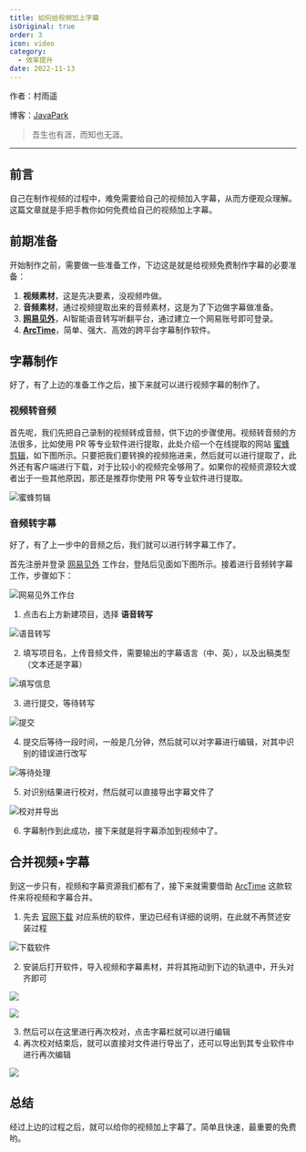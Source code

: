```yaml
---
title: 如何给视频加上字幕
isOriginal: true
order: 3
icon: video
category:
  - 效率提升
date: 2022-11-13
---
```

作者：村雨遥

博客：[JavaPark](https://cunyu1943.github.io/JavaPark)

>   吾生也有涯，而知也无涯。
---

## 前言

自己在制作视频的过程中，难免需要给自己的视频加入字幕，从而方便观众理解。这篇文章就是手把手教你如何免费给自己的视频加上字幕。

## 前期准备

开始制作之前，需要做一些准备工作，下边这是就是给视频免费制作字幕的必要准备：

1. **视频素材**，这是先决要素，没视频咋做。
2. **音频素材**，通过视频提取出来的音频素材，这是为了下边做字幕做准备。
3. **[网易见外](https://jianwai.youdao.com/)**，AI智能语音转写听翻平台，通过建立一个网易账号即可登录。
4. **[ArcTime](http://arctime.cn/index.html)**，简单、强大、高效的跨平台字幕制作软件。

## 字幕制作

好了，有了上边的准备工作之后，接下来就可以进行视频字幕的制作了。

### 视频转音频

首先呢，我们先把自己录制的视频转成音频，供下边的步骤使用。视频转音频的方法很多，比如使用 PR 等专业软件进行提取，此处介绍一个在线提取的网站 [蜜蜂剪辑](https://beecut.cn/extract-audio-online)，如下图所示。只要把我们要转换的视频拖进来，然后就可以进行提取了，此外还有客户端进行下载，对于比较小的视频完全够用了。如果你的视频资源较大或者出于一些其他原因，那还是推荐你使用 PR 等专业软件进行提取。

![蜜蜂剪辑](https://imgconvert.csdnimg.cn/aHR0cHM6Ly9jZG4uanNkZWxpdnIubmV0L2doL2N1bnl1MTk0My9pbWFnZS1ob3N0aW5nLWZvci1ibG9nL2RlZXBpbi8yMDIwMDYxMDE0NTYyNS5wbmc?x-oss-process=image/format,png)

### 音频转字幕

好了，有了上一步中的音频之后，我们就可以进行转字幕工作了。

首先注册并登录 [网易见外](https://jianwai.youdao.com/) 工作台，登陆后见面如下图所示。接着进行音频转字幕工作，步骤如下：

![网易见外工作台](https://imgconvert.csdnimg.cn/aHR0cHM6Ly9jZG4uanNkZWxpdnIubmV0L2doL2N1bnl1MTk0My9pbWFnZS1ob3N0aW5nLWZvci1ibG9nL2RlZXBpbi8yMDIwMDYxMDE1MDEyMy5wbmc?x-oss-process=image/format,png)

1. 点击右上方新建项目，选择 **语音转写**

![语音转写](https://imgconvert.csdnimg.cn/aHR0cHM6Ly9jZG4uanNkZWxpdnIubmV0L2doL2N1bnl1MTk0My9pbWFnZS1ob3N0aW5nLWZvci1ibG9nL2RlZXBpbi8yMDIwMDYxMDE1MDUzOS5wbmc?x-oss-process=image/format,png)

2. 填写项目名，上传音频文件，需要输出的字幕语言（中、英），以及出稿类型（文本还是字幕）

![填写信息](https://imgconvert.csdnimg.cn/aHR0cHM6Ly9jZG4uanNkZWxpdnIubmV0L2doL2N1bnl1MTk0My9pbWFnZS1ob3N0aW5nLWZvci1ibG9nL2RlZXBpbi8yMDIwMDYxMDE1MDgyMi5wbmc?x-oss-process=image/format,png)

3. 进行提交，等待转写

![提交](https://imgconvert.csdnimg.cn/aHR0cHM6Ly9jZG4uanNkZWxpdnIubmV0L2doL2N1bnl1MTk0My9pbWFnZS1ob3N0aW5nLWZvci1ibG9nL2RlZXBpbi8yMDIwMDYxMDE1MTIyMC5wbmc?x-oss-process=image/format,png)

4. 提交后等待一段时间，一般是几分钟，然后就可以对字幕进行编辑，对其中识别的错误进行改写

![等待处理](https://imgconvert.csdnimg.cn/aHR0cHM6Ly9jZG4uanNkZWxpdnIubmV0L2doL2N1bnl1MTk0My9pbWFnZS1ob3N0aW5nLWZvci1ibG9nL2RlZXBpbi8yMDIwMDYxMDE1MTMxNi5wbmc?x-oss-process=image/format,png)

5. 对识别结果进行校对，然后就可以直接导出字幕文件了

![校对并导出](https://imgconvert.csdnimg.cn/aHR0cHM6Ly9jZG4uanNkZWxpdnIubmV0L2doL2N1bnl1MTk0My9pbWFnZS1ob3N0aW5nLWZvci1ibG9nL2RlZXBpbi8yMDIwMDYxMDE1MTc0OC5wbmc?x-oss-process=image/format,png)

6. 字幕制作到此成功，接下来就是将字幕添加到视频中了。

## 合并视频+字幕

到这一步只有，视频和字幕资源我们都有了，接下来就需要借助 [ArcTime](http://arctime.cn/index.html) 这款软件来将视频和字幕合并。

1. 先去 [官网下载](http://arctime.cn/download.html) 对应系统的软件，里边已经有详细的说明，在此就不再赘述安装过程

![下载软件](https://imgconvert.csdnimg.cn/aHR0cHM6Ly9jZG4uanNkZWxpdnIubmV0L2doL2N1bnl1MTk0My9pbWFnZS1ob3N0aW5nLWZvci1ibG9nL2RlZXBpbi8yMDIwMDYxMDE1MjIzNy5wbmc?x-oss-process=image/format,png)

2. 安装后打开软件，导入视频和字幕素材，并将其拖动到下边的轨道中，开头对齐即可

![](https://imgconvert.csdnimg.cn/aHR0cHM6Ly9naXRlZS5jb20vY3VueXUxOTQzL2ltYWdlcy9yYXcvbWFzdGVyL0ltZ3NXaW4vMjAyMDA2MTAxNTMxNDUucG5n?x-oss-process=image/format,png)

![](https://imgconvert.csdnimg.cn/aHR0cHM6Ly9naXRlZS5jb20vY3VueXUxOTQzL2ltYWdlcy9yYXcvbWFzdGVyL0ltZ3NXaW4vMjAyMDA2MTAxNTM1MTAucG5n?x-oss-process=image/format,png)

3. 然后可以在这里进行再次校对，点击字幕栏就可以进行编辑
4. 再次校对结束后，就可以直接对文件进行导出了，还可以导出到其专业软件中进行再次编辑

![](https://imgconvert.csdnimg.cn/aHR0cHM6Ly9naXRlZS5jb20vY3VueXUxOTQzL2ltYWdlcy9yYXcvbWFzdGVyL0ltZ3NXaW4vMjAyMDA2MTAxNTM5MTEucG5n?x-oss-process=image/format,png)

## 总结

经过上边的过程之后，就可以给你的视频加上字幕了。简单且快速，最重要的免费哟。

